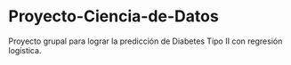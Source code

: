 # Proyecto-Ciencia-de-Datos
Proyecto grupal para lograr la predicción de Diabetes Tipo II con regresión logística.
